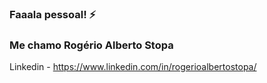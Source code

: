 ### Faaala pessoal! ⚡️ 

### Me chamo Rogério Alberto Stopa

Linkedin - https://www.linkedin.com/in/rogerioalbertostopa/
